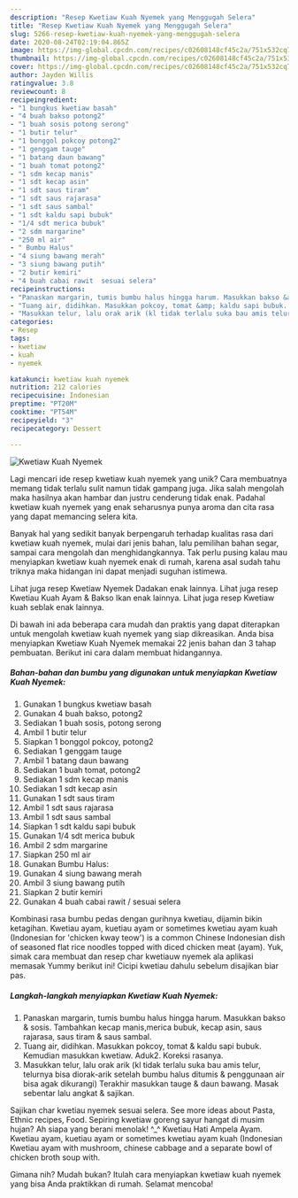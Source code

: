 ```yaml
---
description: "Resep Kwetiaw Kuah Nyemek yang Menggugah Selera"
title: "Resep Kwetiaw Kuah Nyemek yang Menggugah Selera"
slug: 5266-resep-kwetiaw-kuah-nyemek-yang-menggugah-selera
date: 2020-08-24T02:19:04.865Z
image: https://img-global.cpcdn.com/recipes/c02608148cf45c2a/751x532cq70/kwetiaw-kuah-nyemek-foto-resep-utama.jpg
thumbnail: https://img-global.cpcdn.com/recipes/c02608148cf45c2a/751x532cq70/kwetiaw-kuah-nyemek-foto-resep-utama.jpg
cover: https://img-global.cpcdn.com/recipes/c02608148cf45c2a/751x532cq70/kwetiaw-kuah-nyemek-foto-resep-utama.jpg
author: Jayden Willis
ratingvalue: 3.8
reviewcount: 8
recipeingredient:
- "1 bungkus kwetiaw basah"
- "4 buah bakso potong2"
- "1 buah sosis potong serong"
- "1 butir telur"
- "1 bonggol pokcoy potong2"
- "1 genggam tauge"
- "1 batang daun bawang"
- "1 buah tomat potong2"
- "1 sdm kecap manis"
- "1 sdt kecap asin"
- "1 sdt saus tiram"
- "1 sdt saus rajarasa"
- "1 sdt saus sambal"
- "1 sdt kaldu sapi bubuk"
- "1/4 sdt merica bubuk"
- "2 sdm margarine"
- "250 ml air"
- " Bumbu Halus"
- "4 siung bawang merah"
- "3 siung bawang putih"
- "2 butir kemiri"
- "4 buah cabai rawit  sesuai selera"
recipeinstructions:
- "Panaskan margarin, tumis bumbu halus hingga harum. Masukkan bakso &amp; sosis. Tambahkan kecap manis,merica bubuk, kecap asin, saus rajarasa, saus tiram &amp; saus sambal."
- "Tuang air, didihkan. Masukkan pokcoy, tomat &amp; kaldu sapi bubuk. Kemudian masukkan kwetiaw. Aduk2. Koreksi rasanya."
- "Masukkan telur, lalu orak arik (kl tidak terlalu suka bau amis telur, telurnya bisa diorak-arik setelah bumbu halus ditumis &amp; penggunaan air bisa agak dikurangi) Terakhir masukkan tauge &amp; daun bawang. Masak sebentar lalu angkat &amp; sajikan."
categories:
- Resep
tags:
- kwetiaw
- kuah
- nyemek

katakunci: kwetiaw kuah nyemek 
nutrition: 212 calories
recipecuisine: Indonesian
preptime: "PT20M"
cooktime: "PT54M"
recipeyield: "3"
recipecategory: Dessert

---
```



![Kwetiaw Kuah Nyemek](https://img-global.cpcdn.com/recipes/c02608148cf45c2a/751x532cq70/kwetiaw-kuah-nyemek-foto-resep-utama.jpg)

Lagi mencari ide resep kwetiaw kuah nyemek yang unik? Cara membuatnya memang tidak terlalu sulit namun tidak gampang juga. Jika salah mengolah maka hasilnya akan hambar dan justru cenderung tidak enak. Padahal kwetiaw kuah nyemek yang enak seharusnya punya aroma dan cita rasa yang dapat memancing selera kita.

Banyak hal yang sedikit banyak berpengaruh terhadap kualitas rasa dari kwetiaw kuah nyemek, mulai dari jenis bahan, lalu pemilihan bahan segar, sampai cara mengolah dan menghidangkannya. Tak perlu pusing kalau mau menyiapkan kwetiaw kuah nyemek enak di rumah, karena asal sudah tahu triknya maka hidangan ini dapat menjadi suguhan istimewa.

Lihat juga resep Kwetiaw Nyemek Dadakan enak lainnya. Lihat juga resep Kwetiau Kuah Ayam &amp; Bakso Ikan enak lainnya. Lihat juga resep Kwetiaw kuah seblak enak lainnya.


Di bawah ini ada beberapa cara mudah dan praktis yang dapat diterapkan untuk mengolah kwetiaw kuah nyemek yang siap dikreasikan. Anda bisa menyiapkan Kwetiaw Kuah Nyemek memakai 22 jenis bahan dan 3 tahap pembuatan. Berikut ini cara dalam membuat hidangannya.

<!--inarticleads1-->

##### Bahan-bahan dan bumbu yang digunakan untuk menyiapkan Kwetiaw Kuah Nyemek:

1. Gunakan 1 bungkus kwetiaw basah
1. Gunakan 4 buah bakso, potong2
1. Sediakan 1 buah sosis, potong serong
1. Ambil 1 butir telur
1. Siapkan 1 bonggol pokcoy, potong2
1. Sediakan 1 genggam tauge
1. Ambil 1 batang daun bawang
1. Sediakan 1 buah tomat, potong2
1. Sediakan 1 sdm kecap manis
1. Sediakan 1 sdt kecap asin
1. Gunakan 1 sdt saus tiram
1. Ambil 1 sdt saus rajarasa
1. Ambil 1 sdt saus sambal
1. Siapkan 1 sdt kaldu sapi bubuk
1. Gunakan 1/4 sdt merica bubuk
1. Ambil 2 sdm margarine
1. Siapkan 250 ml air
1. Gunakan  Bumbu Halus:
1. Gunakan 4 siung bawang merah
1. Ambil 3 siung bawang putih
1. Siapkan 2 butir kemiri
1. Gunakan 4 buah cabai rawit / sesuai selera


Kombinasi rasa bumbu pedas dengan gurihnya kwetiau, dijamin bikin ketagihan. Kwetiau ayam, kuetiau ayam or sometimes kwetiau ayam kuah (Indonesian for &#39;chicken kway teow&#39;) is a common Chinese Indonesian dish of seasoned flat rice noodles topped with diced chicken meat (ayam). Yuk, simak cara membuat dan resep char kwetiauw nyemek ala aplikasi memasak Yummy berikut ini! Cicipi kwetiau dahulu sebelum disajikan biar pas. 

<!--inarticleads2-->

##### Langkah-langkah menyiapkan Kwetiaw Kuah Nyemek:

1. Panaskan margarin, tumis bumbu halus hingga harum. Masukkan bakso &amp; sosis. Tambahkan kecap manis,merica bubuk, kecap asin, saus rajarasa, saus tiram &amp; saus sambal.
1. Tuang air, didihkan. Masukkan pokcoy, tomat &amp; kaldu sapi bubuk. Kemudian masukkan kwetiaw. Aduk2. Koreksi rasanya.
1. Masukkan telur, lalu orak arik (kl tidak terlalu suka bau amis telur, telurnya bisa diorak-arik setelah bumbu halus ditumis &amp; penggunaan air bisa agak dikurangi) Terakhir masukkan tauge &amp; daun bawang. Masak sebentar lalu angkat &amp; sajikan.


Sajikan char kwetiau nyemek sesuai selera. See more ideas about Pasta, Ethnic recipes, Food. Sepiring kwetiaw goreng sayur hangat di musim hujan? Ah siapa yang berani menolak! ^_^ Kwetiau Hati Ampela Ayam. Kwetiau ayam, kuetiau ayam or sometimes kwetiau ayam kuah (Indonesian Kwetiau ayam with mushroom, chinese cabbage and a separate bowl of chicken broth soup with. 

Gimana nih? Mudah bukan? Itulah cara menyiapkan kwetiaw kuah nyemek yang bisa Anda praktikkan di rumah. Selamat mencoba!
